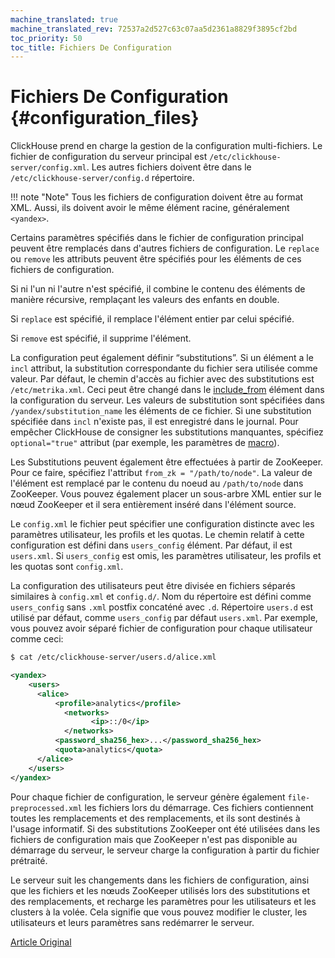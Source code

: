 ```yaml
---
machine_translated: true
machine_translated_rev: 72537a2d527c63c07aa5d2361a8829f3895cf2bd
toc_priority: 50
toc_title: Fichiers De Configuration
---
```


# Fichiers De Configuration {#configuration_files}

ClickHouse prend en charge la gestion de la configuration multi-fichiers. Le fichier de configuration du serveur principal est `/etc/clickhouse-server/config.xml`. Les autres fichiers doivent être dans le `/etc/clickhouse-server/config.d` répertoire.

!!! note "Note"
    Tous les fichiers de configuration doivent être au format XML. Aussi, ils doivent avoir le même élément racine, généralement `<yandex>`.

Certains paramètres spécifiés dans le fichier de configuration principal peuvent être remplacés dans d'autres fichiers de configuration. Le `replace` ou `remove` les attributs peuvent être spécifiés pour les éléments de ces fichiers de configuration.

Si ni l'un ni l'autre n'est spécifié, il combine le contenu des éléments de manière récursive, remplaçant les valeurs des enfants en double.

Si `replace` est spécifié, il remplace l'élément entier par celui spécifié.

Si `remove` est spécifié, il supprime l'élément.

La configuration peut également définir “substitutions”. Si un élément a le `incl` attribut, la substitution correspondante du fichier sera utilisée comme valeur. Par défaut, le chemin d'accès au fichier avec des substitutions est `/etc/metrika.xml`. Ceci peut être changé dans le [include\_from](server-configuration-parameters/settings.md#server_configuration_parameters-include_from) élément dans la configuration du serveur. Les valeurs de substitution sont spécifiées dans `/yandex/substitution_name` les éléments de ce fichier. Si une substitution spécifiée dans `incl` n'existe pas, il est enregistré dans le journal. Pour empêcher ClickHouse de consigner les substitutions manquantes, spécifiez `optional="true"` attribut (par exemple, les paramètres de [macro](server-configuration-parameters/settings.md)).

Les Substitutions peuvent également être effectuées à partir de ZooKeeper. Pour ce faire, spécifiez l'attribut `from_zk = "/path/to/node"`. La valeur de l'élément est remplacé par le contenu du noeud au `/path/to/node` dans ZooKeeper. Vous pouvez également placer un sous-arbre XML entier sur le nœud ZooKeeper et il sera entièrement inséré dans l'élément source.

Le `config.xml` le fichier peut spécifier une configuration distincte avec les paramètres utilisateur, les profils et les quotas. Le chemin relatif à cette configuration est défini dans `users_config` élément. Par défaut, il est `users.xml`. Si `users_config` est omis, les paramètres utilisateur, les profils et les quotas sont `config.xml`.

La configuration des utilisateurs peut être divisée en fichiers séparés similaires à `config.xml` et `config.d/`.
Nom du répertoire est défini comme `users_config` sans `.xml` postfix concaténé avec `.d`.
Répertoire `users.d` est utilisé par défaut, comme `users_config` par défaut `users.xml`.
Par exemple, vous pouvez avoir séparé fichier de configuration pour chaque utilisateur comme ceci:

``` bash
$ cat /etc/clickhouse-server/users.d/alice.xml
```

``` xml
<yandex>
    <users>
      <alice>
          <profile>analytics</profile>
            <networks>
                  <ip>::/0</ip>
            </networks>
          <password_sha256_hex>...</password_sha256_hex>
          <quota>analytics</quota>
      </alice>
    </users>
</yandex>
```

Pour chaque fichier de configuration, le serveur génère également `file-preprocessed.xml` les fichiers lors du démarrage. Ces fichiers contiennent toutes les remplacements et des remplacements, et ils sont destinés à l'usage informatif. Si des substitutions ZooKeeper ont été utilisées dans les fichiers de configuration mais que ZooKeeper n'est pas disponible au démarrage du serveur, le serveur charge la configuration à partir du fichier prétraité.

Le serveur suit les changements dans les fichiers de configuration, ainsi que les fichiers et les nœuds ZooKeeper utilisés lors des substitutions et des remplacements, et recharge les paramètres pour les utilisateurs et les clusters à la volée. Cela signifie que vous pouvez modifier le cluster, les utilisateurs et leurs paramètres sans redémarrer le serveur.

[Article Original](https://clickhouse.tech/docs/en/operations/configuration_files/) <!--hide-->
